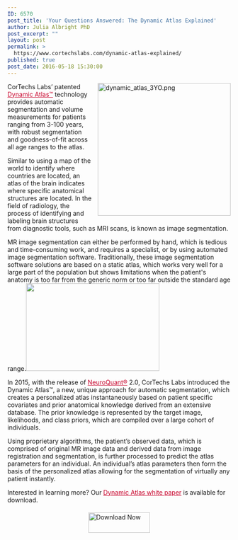 ```yaml
---
ID: 6570
post_title: 'Your Questions Answered: The Dynamic Atlas Explained'
author: Julia Albright PhD
post_excerpt: ""
layout: post
permalink: >
  https://www.cortechslabs.com/dynamic-atlas-explained/
published: true
post_date: 2016-05-18 15:30:00
---
```

<img style="margin: 0px 0px 10px 10px; float: right; width: 300px;" title="dynamic_atlas_3YO.png" src="https://www.cortechslabs.com/wp-content/uploads/2017/02/dynamic_atlas_3YO.png?t=1486616743416&amp;width=300&amp;name=dynamic_atlas_3YO.png" alt="dynamic_atlas_3YO.png" width="300" />CorTechs Labs’ patented <span style="color: #c8042c;"><a style="color: #c8042c;" href="http://www.cortechslabs.com/whitepapers">Dynamic Atlas™</a></span> technology provides automatic segmentation and volume measurements for patients ranging from 3-100 years, with robust segmentation and goodness-of-fit across all age ranges to the atlas.

Similar to using a map of the world to identify where countries are located, an atlas of the brain indicates where specific anatomical structures are located. In the field of radiology, the process of identifying and labeling brain structures from diagnostic tools, such as MRI scans, is known as image segmentation.

MR image segmentation can either be performed by hand, which is tedious and time-consuming work, and requires a specialist, or by using automated image segmentation software. Traditionally, these image segmentation software solutions are based on a static atlas, which works very well for a large part of the population but shows limitations when the patient's anatomy is too far from the generic norm or too far outside the standard age range.<a href="https://www.cortechslabs.com/wp-content/uploads/2016/05/dynamic_atlas_10YO.png"><img class=" wp-image-6282 alignright" src="https://www.cortechslabs.com/wp-content/uploads/2016/05/dynamic_atlas_10YO.png" alt="" width="301" height="198" /></a>

In 2015, with the release of <span style="color: #c8042c;"><a style="color: #c8042c;" href="http://www.cortechslabs.com/neuroquant">NeuroQuant®</a></span> 2.0, CorTechs Labs introduced the Dynamic Atlas™, a new, unique approach for automatic segmentation, which creates a personalized atlas instantaneously based on patient specific covariates and prior anatomical knowledge derived from an extensive database. The prior knowledge is represented by the target image, likelihoods, and class priors, which are compiled over a large cohort of individuals.

Using proprietary algorithms, the patient’s observed data, which is comprised of original MR image data and derived data from image registration and segmentation, is further processed to predict the atlas parameters for an individual. An individual’s atlas parameters then form the basis of the personalized atlas allowing for the segmentation of virtually any patient instantly.

<span class="hs_cos_wrapper hs_cos_wrapper_meta_field hs_cos_wrapper_type_rich_text">Interested in learning more? Our <span style="color: #c8042c;"><a style="color: #c8042c;" href="http://www.cortechslabs.com/whitepapers/">Dynamic Atlas white paper</a></span> is available for download.</span>

<span class="hs_cos_wrapper hs_cos_wrapper_meta_field hs_cos_wrapper_type_rich_text"><span class="hs-cta-wrapper"> <span class="hs-cta-node hs-cta-fcd2a22d-0fe2-4fcd-908f-1a8492043882"> <a href="http://www.cortechslabs.com/whitepapers/"><img class="alignnone" style="border-width: 0px; margin: 0 auto; display: block; margin-top: 20px; margin-bottom: 20px;" src="https://no-cache.hubspot.com/cta/default/343740/fcd2a22d-0fe2-4fcd-908f-1a8492043882.png" alt="Download Now" width="139" height="46" align="middle" /></a> </span> </span> </span>

<img style="min-height: 1px!important; width: 1px!important; border-width: 0!important; padding: 0!important; margin: 0!important;" src="http://track.hubspot.com/__ptq.gif?a=343740&amp;k=14&amp;r=http%3A%2F%2Fcortechsnews.cortechslabs.com%2Fdynamic-atlas-explained&amp;bu=http%253A%252F%252Fcortechsnews.cortechslabs.com&amp;bvt=rss" alt="" width="1" height="1" />